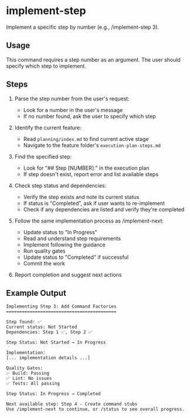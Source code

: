 # implement-step

Implement a specific step by number (e.g., /implement-step 3).

## Usage

This command requires a step number as an argument. The user should specify which step to implement.

## Steps

1. Parse the step number from the user's request:
   - Look for a number in the user's message
   - If no number found, ask the user to specify which step

2. Identify the current feature:
   - Read `planning/index.md` to find current active stage
   - Navigate to the feature folder's `execution-plan-steps.md`

3. Find the specified step:
   - Look for "## Step [NUMBER]:" in the execution plan
   - If step doesn't exist, report error and list available steps

4. Check step status and dependencies:
   - Verify the step exists and note its current status
   - If status is "Completed", ask if user wants to re-implement
   - Check if any dependencies are listed and verify they're completed

5. Follow the same implementation process as /implement-next:
   - Update status to "In Progress"
   - Read and understand step requirements
   - Implement following the guidance
   - Run quality gates
   - Update status to "Completed" if successful
   - Commit the work

6. Report completion and suggest next actions

## Example Output

```
Implementing Step 3: Add Command Factories
==========================================

Step found: ✅
Current status: Not Started
Dependencies: Step 1 ✅, Step 2 ✅

Step Status: Not Started → In Progress

Implementation:
[... implementation details ...]

Quality Gates:
✅ Build: Passing
✅ Lint: No issues
✅ Tests: All passing

Step Status: In Progress → Completed

Next available step: Step 4 - Create command stubs
Use /implement-next to continue, or /status to see overall progress.
```